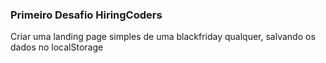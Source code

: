 ### Primeiro Desafio HiringCoders

Criar uma landing page simples de uma blackfriday qualquer, salvando os dados no localStorage
